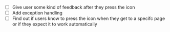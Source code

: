 - [ ] Give user some kind of feedback after they press the icon
- [ ] Add exception handling
- [ ] Find out if users know to press the icon when they get to a specifc page or if they expect it to work automatically
